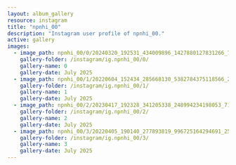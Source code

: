 ```yaml
---
layout: album_gallery
resource: instagram
title: "npnhi_00"
description: "Instagram user profile of npnhi_00."
active: gallery
images:
  - image_path: npnhi_00/0/20240320_192531_434009896_1427880127831266_7010472295001184862_n.jpg
    gallery-folder: /instagram/ig.npnhi_00/0/
    gallery-name: 0
    gallery-date: July 2025
  - image_path: npnhi_00/1/20220604_152434_285668130_5382784375118566_269566126333136998_n.jpg
    gallery-folder: /instagram/ig.npnhi_00/1/
    gallery-name: 1
    gallery-date: July 2025
  - image_path: npnhi_00/2/20230417_192328_341205338_248994234198053_7103349594032484797_n.jpg
    gallery-folder: /instagram/ig.npnhi_00/2/
    gallery-name: 2
    gallery-date: July 2025
  - image_path: npnhi_00/3/20220405_190140_277893819_996725164294691_2535748980280524753_n.jpg
    gallery-folder: /instagram/ig.npnhi_00/3/
    gallery-name: 3
    gallery-date: July 2025
---
```


